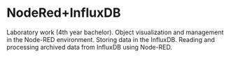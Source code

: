# NodeRed+InfluxDB
 Laboratory work (4th year bachelor). Object visualization and management in the Node-RED environment. Storing data in the InfluxDB. Reading and processing archived data from InfluxDB using Node-RED.
